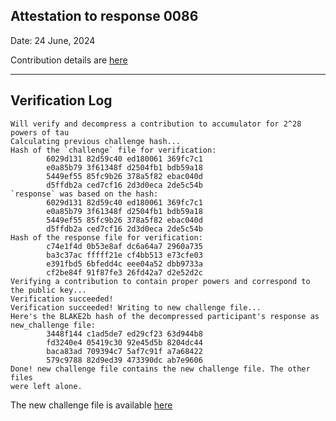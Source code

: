 ## Attestation to response 0086
Date: 24 June, 2024

Contribution details are [here](./attestation_ppot_response_0086_nebra.md)


---
## Verification Log

```
Will verify and decompress a contribution to accumulator for 2^28 powers of tau
Calculating previous challenge hash...
Hash of the `challenge` file for verification:
        6029d131 82d59c40 ed180061 369fc7c1
        e0a85b79 3f61348f d2504fb1 bdb59a18
        5449ef55 85fc9b26 378a5f82 ebac040d
        d5ffdb2a ced7cf16 2d3d0eca 2de5c54b
`response` was based on the hash:
        6029d131 82d59c40 ed180061 369fc7c1
        e0a85b79 3f61348f d2504fb1 bdb59a18
        5449ef55 85fc9b26 378a5f82 ebac040d
        d5ffdb2a ced7cf16 2d3d0eca 2de5c54b
Hash of the response file for verification:
        c74e1f4d 0b53e8af dc6a64a7 2960a735
        ba3c37ac fffff21e cf4bb513 e73cfe03
        e391fbd5 6bfedd4c eee04a52 dbb9733a
        cf2be84f 91f87fe3 26fd42a7 d2e52d2c
Verifying a contribution to contain proper powers and correspond to the public key...
Verification succeeded!
Verification succeeded! Writing to new challenge file...
Here's the BLAKE2b hash of the decompressed participant's response as new_challenge file:
        3448f144 c1ad5de7 ed29cf23 63d944b8
        fd3240e4 05419c30 92e45d5b 8204dc44
        baca83ad 709394c7 5af7c91f a7a68422
        579c9788 82d9ed39 473390dc ab7e9606
Done! new challenge file contains the new challenge file. The other files
were left alone.
```

The new challenge file is available [here](https://pse-trusted-setup-ppot.s3.eu-central-1.amazonaws.com/challenge_0087)
